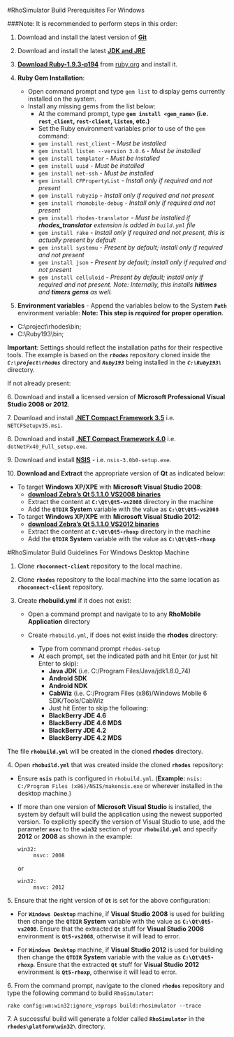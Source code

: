 #RhoSimulator Build Prerequisites For Windows

###Note: It is recommended to perform steps in this order:

1. Download and install the latest version of **[Git](https://git-scm.com/download/win)** 

2.  Download and install the latest **[JDK and JRE](http://www.oracle.com/technetwork/java/javase/downloads/jdk8-downloads-2133151.html)** 

3. **[Download Ruby-1.9.3-p194](http://dl.bintray.com/oneclick/rubyinstaller/rubyinstaller-1.9.3-p194.exe)** from [ruby.org]( http://rubyinstaller.org/downloads/archives) and install it.

4. **Ruby Gem Installation**:
	* Open command prompt and type ```gem list``` to display gems currently installed on the system. 
	* Install any missing gems from the list below: 
		* At the command prompt, type **```gem install <gem_name>``` (i.e. ```rest_client```, ```rest-client```, ```listen```, etc.)** 
		* Set the Ruby environment variables prior to use of the ```gem``` command:
		- ```gem install rest_client``` 	<i>- Must be installed</i>
		- ```gem install listen --version 3.0.6```			<i>- Must be installed</i>
		- ```gem install templater``` 		<i>- Must be installed</i>
		- ```gem install uuid```			<i>- Must be installed</i>
		- ```gem install net-ssh```			<i>- Must be installed</i>
		- ```gem install CFPropertyList```	<i>- Install only if required and not present</i>
		- ```gem install rubyzip``` <i>- Install only if required and not present</i>
		- ```gem install rhomobile-debug``` <i>- Install only if required and not present</i>
		- ```gem install rhodes-translator``` <i>- Must be installed if ***rhodes_translator*** extension is added in ```build.yml``` file</i>
		- ```gem install rake``` 			<i>- Install only if required and not present, this is actually present by default</i>
		- ```gem install systemu```			<i>- Present by default; install only if required and not present</i>
		- ```gem install json``` 			<i>- Present by default; install only if required and not present</i>
		- ```gem install celluloid```		<i>- Present by default; install only if required and not present. Note: Internally, this installs **hitimes** and **timers** **gems** as well.</i>

5. **Environment variables** - Append the variables below to the System **`Path`** environment variable: 
**Note: This step is _required_ for proper operation**. 

* C:\project\rhodes\bin;
* C:\Ruby193\bin;

**Important**: Settings should reflect the installation paths for their respective tools. The example is based on the ***```rhodes```*** repository cloned inside the ***```C:\project\rhodes```*** directory and ***```Ruby193```*** being installed in the ***```C:\Ruby193\```*** directory. 

If not already present:

&#54;. Download and install a licensed version of **Microsoft Professional Visual Studio 2008 or 2012**.

&#55;. Download and install **[.NET Compact Framework 3.5](https://www.microsoft.com/en-sg/download/details.aspx?id=65)** i.e. ```NETCFSetupv35.msi```.

&#56;. Download and install **[.NET Compact Framework 4.0](https://www.microsoft.com/en-in/download/details.aspx?id=17851)** i.e. ```dotNetFx40_Full_setup.exe```.

&#57;. Download and install **[NSIS](http://sourceforge.net/projects/nsis/files/NSIS%203%20Pre-release/3.0b0/nsis-3.0b0-setup.exe/download)** - i.e. ```nsis-3.0b0-setup.exe```.

&#49;&#48;. **Download and Extract** the appropriate version of **Qt** as indicated below: 

- To target **Windows XP/XPE** with **Microsoft Visual Studio 2008**:
	- **[download Zebra’s Qt 5.1.1.0 VS2008 binaries](http://rhomobile-suite.s3.amazonaws.com/Qt/Qt5-vs2008.7z)**
 	- Extract the content at **```C:\Qt\Qt5-vs2008```** directory in the machine
 	- Add the **```QTDIR``` System** variable with the value as **```C:\Qt\Qt5-vs2008```**
- To target **Windows XP/XPE** with **Microsoft Visual Studio 2012**: 
	- **[download Zebra’s Qt 5.1.1.0 VS2012 binaries](http://rhomobile-suite.s3.amazonaws.com/Qt/Qt5-rhoxp.7z)**
 	- Extract the content at **```C:\Qt\Qt5-rhoxp```** directory in the machine 
 	- Add the **```QTDIR``` System** variable with the value as **```C:\Qt\Qt5-rhoxp```**

#RhoSimulator Build Guidelines For Windows Desktop Machine
1. Clone **```rhoconnect-client```** repository to the local machine.

2. Clone **```rhodes```** repository to the local machine into the same location as **```rhoconnect-client```** repository.

3. Create **rhobuild.yml** if it does not exist:
	- Open a command prompt and navigate to to any **RhoMobile Application** directory
	
	- Create ```rhobuild.yml```, if does not exist inside the **rhodes** directory:
		- Type from command prompt ```rhodes-setup```
		- At each prompt, set the indicated path and hit Enter (or just hit Enter to skip):
			- **Java JDK** (i.e. C:/Program Files/Java/jdk1.8.0_74)
		 	- **Android SDK**  
		 	- **Android NDK** 
		 	- **CabWiz** (i.e. C:/Program Files (x86)/Windows Mobile 6 SDK/Tools/CabWiz
			- Just hit Enter to skip the following: 
			- **BlackBerry JDE 4.6**
		 	- **BlackBerry JDE 4.6 MDS**
		 	- **BlackBerry JDE 4.2**
		 	- **BlackBerry JDE 4.2 MDS**

The file **```rhobuild.yml```** will be created in the cloned **rhodes** directory.

&#52;. Open **```rhobuild.yml```** that was created inside the cloned **```rhodes```** repository: 

   - Ensure **```nsis```** path is configured in ```rhobuild.yml```. (**Example:** ```nsis: C:/Program Files (x86)/NSIS/makensis.exe``` or wherever installed in the desktop machine.)
   - If more than one version of **Microsoft Visual Studio** is installed, the system by default will build the application using the newest supported version. To explicitly specify the version of Visual Studio to use, add the parameter **```msvc```** to the **```win32```** section of your **```rhobuild.yml```** and specify **2012** or **2008** as shown in the example: 
   
     ```
     win32:
          msvc: 2008
     ```
     or
     
     ```
     win32:
          msvc: 2012
     ```
   
&#53;. Ensure that the right version of **```Qt```** is set for the above configuration:
   
   * For **```Windows Desktop```** machine, if **Visual Studio 2008** is used for building then change the **```QTDIR``` System** variable with the value as **```C:\Qt\Qt5-vs2008```**. Ensure that the extracted **```Qt```** stuff for **Visual Studio 2008** environment is **```Qt5-vs2008```**, otherwise it will lead to error.
   
   * For **```Windows Desktop```** machine, if **Visual Studio 2012** is used for building then change the **```QTDIR``` System** variable with the value as **```C:\Qt\Qt5-rhoxp```**. Ensure that the extracted **```Qt```** stuff for **Visual Studio 2012** environment is **```Qt5-rhoxp```**, otherwise it will lead to error.
   
&#54;. From the command prompt, navigate to the cloned **```rhodes```** repository and type the following command to build ```RhoSimulator```: 

    rake config:wm:win32:ignore_vsprops build:rhosimulator --trace
     
&#55;. A successful build will generate a folder called **```RhoSimulator```** in the **```rhodes\platform\win32\```** directory.
